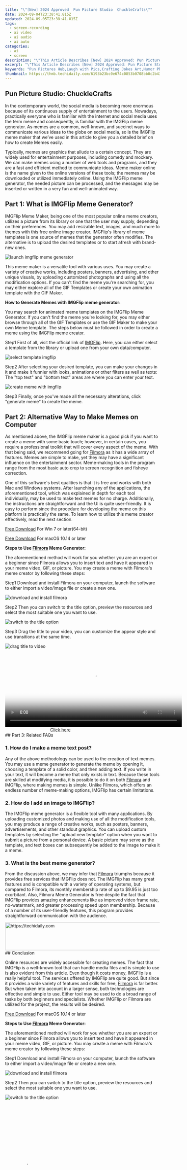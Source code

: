 ```yaml
---
title: "\"[New] 2024 Approved  Pun Picture Studio  ChuckleCrafts\""
date: 2024-09-04T23:38:41.815Z
updated: 2024-09-05T23:38:41.815Z
tags: 
  - screen-recording
  - ai video
  - ai audio
  - ai auto
categories: 
  - ai
  - screen
description: "\"This Article Describes [New] 2024 Approved: Pun Picture Studio: ChuckleCrafts\""
excerpt: "\"This Article Describes [New] 2024 Approved: Pun Picture Studio: ChuckleCrafts\""
keywords: "Pun Pictures Hub,Laugh with Pics,Crafting Jokes Art,Humor Photo Studio,Puns Visual Crafter,Chuckle Image Maker,Joke Picture Creator"
thumbnail: https://thmb.techidaily.com/6193b23bc0e674c0853b0708bb0c2b43a5237bddcffe969ab0d29845fe4343ae.jpg
---
```


## Pun Picture Studio: ChuckleCrafts

In the contemporary world, the social media is becoming more enormous because of its continuous supply of entertainment to the users. Nowadays, practically everyone who is familiar with the internet and social media uses the term meme and consequently, is familiar with the IMGFlip meme generator. As memes are a common, well-known, and succinct ways to communicate various ideas to the globe on social media, so is the IMGFlip meme maker that we’ve used in this article to give you a detailed brief on how to create Memes easily.

Typically, memes are graphics that allude to a certain concept. They are widely used for entertainment purposes, including comedy and mockery. We can make memes using a number of web tools and programs, and they are a fast and efficient method to communicate ideas. Meme maker online is the name given to the online versions of these tools; the memes may be downloaded or utilized immediately online. Using the IMGFlip meme generator, the needed picture can be processed, and the messages may be inserted or written in a very fun and well-animated way.

## Part 1: What is IMGFlip Meme Generator?

IMGFlip Meme Maker, being one of the most popular online meme creators, utilizes a picture from its library or one that the user may supply, depending on their preferences. You may add resizable text, images, and much more to themes with this free online image creator. IMGFlip's library of meme templates is one source of memes that the generator often modifies. The alternative is to upload the desired templates or to start afresh with brand-new ones.

![launch imgflip meme generator](https://images.wondershare.com/filmora/article-images/2022/07/launch-imgflip-meme-generator.jpg)

This meme maker is a versatile tool with various uses. You may create a variety of creative works, including posters, banners, advertising, and other unique visuals, by uploading customized photographs and using all the modification options. If you can't find the meme you're searching for, you may either explore all of the GIF Templates or create your own animation template with the GIF Maker.

**How to Generate Memes with IMGFlip meme generator:**

You may search for animated meme templates on the IMGFlip Meme Generator. If you can't find the meme you're looking for, you may either browse through all of the GIF Templates or use the GIF Maker to make your own Meme template. The steps below must be followed in order to create a meme using the IMGFlip meme creator.

Step1 First of all, visit the official link of [IMGFlip](http://www.IMGFlip.com/memegenerator). Here, you can either select a template from the library or upload one from your own data/computer.

![select template imgflip](https://images.wondershare.com/filmora/article-images/2022/07/select-template-imgflip.jpg)

Step2 After selecting your desired template, you can make your changes in it and make it funnier with looks, animations or other filters as well as texts: The "top text" and "bottom text" areas are where you can enter your text.

![create meme with imgflip](https://images.wondershare.com/filmora/article-images/2022/07/create-meme-with-imgflip.jpg)

Step3 Finally, once you've made all the necessary alterations, click "generate meme" to create the meme.

## Part 2: Alternative Way to Make Memes on Computer

As mentioned above, the IMGFlip meme maker is a good pick if you want to create a meme with some basic touch; however, in certain cases, you require a professional toolkit that will cover every aspect of the meme. With that being said, we recommend going for [Filmora](https://tools.techidaily.com/wondershare/filmora/download/) as it has a wide array of features. Memes are simple to make, yet they may have a significant influence on the entertainment sector. Meme-making tools in the program range from the most basic auto crop to screen recognition and fisheye correction.

One of this software's best qualities is that it is free and works with both Mac and Windows systems. After launching any of the applications, the aforementioned tool, which was explained in depth for each tool individually, may be used to make text memes for no charge. Additionally, the instructions are straightforward and the UI is quite user-friendly. It is easy to perform since the procedure for developing the meme on this platform is practically the same. To learn how to utilize this meme creator effectively, read the next section.

[Free Download](https://tools.techidaily.com/wondershare/filmora/download/) For Win 7 or later(64-bit)

[Free Download](https://tools.techidaily.com/wondershare/filmora/download/) For macOS 10.14 or later

**Steps to Use [Filmora](https://tools.techidaily.com/wondershare/filmora/download/) Meme Generator:**

The aforementioned method will work for you whether you are an expert or a beginner since Filmora allows you to insert text and have it appeared in your meme video, GIF, or picture. You may create a meme with Filmora's meme creator by following these steps:

Step1 Download and install Filmora on your computer, launch the software to either import a video/image file or create a new one.

![download and install filmora](https://images.wondershare.com/filmora/guide/get-started-with-filmora-02.png)

Step2 Then you can switch to the title option, preview the resources and select the most suitable one you want to use.

![switch to the title option](https://images.wondershare.com/filmora/guide/types-of-titles-win-1.png)

Step3 Drag the title to your video, you can customize the appear style and use transitions at the same time.

![drag title to video](https://images.wondershare.com/filmora/guide/text-animation-win-2.png)

<!-- affiliate ads begin -->
<span id="1983549">
					<video width="576" height="240" style="cursor:pointer"
           poster="//a.impactradius-go.com/display-clicktoplayimage/1983549.png"
           onclick="if(!this.playClicked){this.play();this.setAttribute('controls',true);this.playClicked=true;}">
	   <source src="//a.impactradius-go.com/display-ad/22993-1983549">
	   <img src="//a.impactradius-go.com/display-clicktoplayimage/1983549.png" style="border: none; height: 100%; width: 100%; object-fit: contain">
	</video>
	<div style="width:360px;text-align:center"><a href="javascript:window.open(decodeURIComponent('https%3A%2F%2Fhomestyler.sjv.io%2Fc%2F5597632%2F1983549%2F22993'), '_blank');void(0);">Click here</a></div>
</span>
<img height="0" width="0" src="https://imp.pxf.io/i/5597632/1983549/22993" style="position:absolute;visibility:hidden;" border="0" />
<!-- affiliate ads end -->
## Part 3: Related FAQs

### 1\. How do I make a meme text post?

Any of the above methodology can be used to the creation of text memes. You may use a meme generator to generate the meme by opening it, choosing a template of a solid color, and then adding text. If you write in your text, it will become a meme that only exists in text. Because these tools are skilled at modifying media, it is possible to do it on both [Filmora](https://tools.techidaily.com/wondershare/filmora/download/) and IMGFlip, where making memes is simple. Unlike Filmora, which offers an endless number of meme-making options, IMGFlip has certain limitations.

### 2\. How do I add an image to IMGFlip?

The IMGFlip meme generator is a flexible tool with many applications. By uploading customized photos and making use of all the modification tools, you may produce a range of creative works, such as posters, banners, advertisements, and other standout graphics. You can upload custom templates by selecting the "upload new template" option when you want to submit a picture from a personal device. A basic picture may serve as the template, and text boxes can subsequently be added to the image to make it a meme.

### 3\. What is the best meme generator?

From the discussion above, we may infer that [Filmora](https://tools.techidaily.com/wondershare/filmora/download/) triumphs because it provides free services that IMGFlip does not. The IMGFlip has many great features and is compatible with a variety of operating systems, but compared to Filmora, its monthly membership rate of up to $9.95 is just too exorbitant. Also, Filmora Meme Generator is free despite the fact that IMGFlip provides amazing enhancements like as improved video frame rate, no-watermark, and greater processing speed upon membership. Because of a number of its user-friendly features, this program provides straightforward communication with the audience.

<!-- affiliate ads begin -->
<a href="https://appsumo.8odi.net/c/5597632/2024333/7443" target="_top" id="2024333">
  <img src="//a.impactradius-go.com/display-ad/7443-2024333" border="0" alt="https://techidaily.com" width="728" height="90"/>
</a>
<img height="0" width="0" src="https://appsumo.8odi.net/i/5597632/2024333/7443" style="position:absolute;visibility:hidden;" border="0" />
<!-- affiliate ads end -->
## Conclusion

Online resources are widely accessible for creating memes. The fact that IMGFlip is a well-known tool that can handle media files and is simple to use is also evident from this article. Even though it costs money, IMGFlip is a really helpful tool. The services offered by IMGFlip are quite good. But since it provides a wide variety of features and skills for free, [Filmora](https://tools.techidaily.com/wondershare/filmora/download/) is far better. But when taken into account in a larger sense, both technologies are effective and simple to use. Either tool may be used to do a broad range of tasks by both beginners and specialists. Whether IMGFlip or Filmora are utilized for the project, the results will be desired.

[Free Download](https://tools.techidaily.com/wondershare/filmora/download/) For macOS 10.14 or later

**Steps to Use [Filmora](https://tools.techidaily.com/wondershare/filmora/download/) Meme Generator:**

The aforementioned method will work for you whether you are an expert or a beginner since Filmora allows you to insert text and have it appeared in your meme video, GIF, or picture. You may create a meme with Filmora's meme creator by following these steps:

Step1 Download and install Filmora on your computer, launch the software to either import a video/image file or create a new one.

![download and install filmora](https://images.wondershare.com/filmora/guide/get-started-with-filmora-02.png)

Step2 Then you can switch to the title option, preview the resources and select the most suitable one you want to use.

![switch to the title option](https://images.wondershare.com/filmora/guide/types-of-titles-win-1.png)

<!-- affiliate ads begin -->
<span id="1977006">
					<video width="128" height="480" style="cursor:pointer"
           poster="//a.impactradius-go.com/display-clicktoplayimage/1977006.png"
           onclick="if(!this.playClicked){this.play();this.setAttribute('controls',true);this.playClicked=true;}">
	   <source src="//a.impactradius-go.com/display-ad/22993-1977006">
	   <img src="//a.impactradius-go.com/display-clicktoplayimage/1977006.png" style="border: none; height: 100%; width: 100%; object-fit: contain">
	</video>
	<div style="width:80px;text-align:center"><a href="javascript:window.open(decodeURIComponent('https%3A%2F%2Fhomestyler.sjv.io%2Fc%2F5597632%2F1977006%2F22993'), '_blank');void(0);">Click here</a></div>
</span>
<img height="0" width="0" src="https://imp.pxf.io/i/5597632/1977006/22993" style="position:absolute;visibility:hidden;" border="0" />
<!-- affiliate ads end -->
Step3 Drag the title to your video, you can customize the appear style and use transitions at the same time.

![drag title to video](https://images.wondershare.com/filmora/guide/text-animation-win-2.png)

<!-- affiliate ads begin -->
<a href="https://laganoo.pxf.io/c/5597632/1484950/16446" target="_top" id="1484950">
  <img src="//a.impactradius-go.com/display-ad/16446-1484950" border="0" alt="https://techidaily.com" width="728" height="90"/>
</a>
<img height="0" width="0" src="https://laganoo.pxf.io/i/5597632/1484950/16446" style="position:absolute;visibility:hidden;" border="0" />
<!-- affiliate ads end -->
<!-- affiliate ads begin -->
<a href="https://imp.i357552.net/c/5597632/1061528/11832" target="_top" id="1061528">
  <img src="//a.impactradius-go.com/display-ad/11832-1061528" border="0" alt="https://techidaily.com" width="728" height="90"/>
</a>
<img height="0" width="0" src="https://imp.i357552.net/i/5597632/1061528/11832" style="position:absolute;visibility:hidden;" border="0" />
<!-- affiliate ads end -->
## Part 3: Related FAQs

<!-- affiliate ads begin -->
<a href="https://aligracehair.sjv.io/c/5597632/1918719/19272" target="_top" id="1918719">
  <img src="//a.impactradius-go.com/display-ad/19272-1918719" border="0" alt="https://techidaily.com" width="728" height="90"/>
</a>
<img height="0" width="0" src="https://aligracehair.sjv.io/i/5597632/1918719/19272" style="position:absolute;visibility:hidden;" border="0" />
<!-- affiliate ads end -->
### 1\. How do I make a meme text post?

Any of the above methodology can be used to the creation of text memes. You may use a meme generator to generate the meme by opening it, choosing a template of a solid color, and then adding text. If you write in your text, it will become a meme that only exists in text. Because these tools are skilled at modifying media, it is possible to do it on both [Filmora](https://tools.techidaily.com/wondershare/filmora/download/) and IMGFlip, where making memes is simple. Unlike Filmora, which offers an endless number of meme-making options, IMGFlip has certain limitations.

### 2\. How do I add an image to IMGFlip?

The IMGFlip meme generator is a flexible tool with many applications. By uploading customized photos and making use of all the modification tools, you may produce a range of creative works, such as posters, banners, advertisements, and other standout graphics. You can upload custom templates by selecting the "upload new template" option when you want to submit a picture from a personal device. A basic picture may serve as the template, and text boxes can subsequently be added to the image to make it a meme.

### 3\. What is the best meme generator?

From the discussion above, we may infer that [Filmora](https://tools.techidaily.com/wondershare/filmora/download/) triumphs because it provides free services that IMGFlip does not. The IMGFlip has many great features and is compatible with a variety of operating systems, but compared to Filmora, its monthly membership rate of up to $9.95 is just too exorbitant. Also, Filmora Meme Generator is free despite the fact that IMGFlip provides amazing enhancements like as improved video frame rate, no-watermark, and greater processing speed upon membership. Because of a number of its user-friendly features, this program provides straightforward communication with the audience.

## Conclusion

Online resources are widely accessible for creating memes. The fact that IMGFlip is a well-known tool that can handle media files and is simple to use is also evident from this article. Even though it costs money, IMGFlip is a really helpful tool. The services offered by IMGFlip are quite good. But since it provides a wide variety of features and skills for free, [Filmora](https://tools.techidaily.com/wondershare/filmora/download/) is far better. But when taken into account in a larger sense, both technologies are effective and simple to use. Either tool may be used to do a broad range of tasks by both beginners and specialists. Whether IMGFlip or Filmora are utilized for the project, the results will be desired.

<ins class="adsbygoogle"
     style="display:block"
     data-ad-format="autorelaxed"
     data-ad-client="ca-pub-7571918770474297"
     data-ad-slot="1223367746"></ins>

<ins class="adsbygoogle"
     style="display:block"
     data-ad-format="autorelaxed"
     data-ad-client="ca-pub-7571918770474297"
     data-ad-slot="1223367746"></ins>



<ins class="adsbygoogle"
     style="display:block"
     data-ad-client="ca-pub-7571918770474297"
     data-ad-slot="8358498916"
     data-ad-format="auto"
     data-full-width-responsive="true"></ins>


<span class="atpl-alsoreadstyle">Also read:</span>
<div><ul>
<li><a href="https://facebook-video-recording.techidaily.com/new-2023-strategy-easily-discovering-what-youve-lately-watched-on-fb-for-2024/"><u>[New] 2023 Strategy  Easily Discovering What You've Lately Watched on Fb for 2024</u></a></li>
<li><a href="https://article-helps.techidaily.com/new-2024-approved-attenuating-audio-gradually-in-fl-projects/"><u>[New] 2024 Approved  Attenuating Audio Gradually in FL Projects</u></a></li>
<li><a href="https://article-helps.techidaily.com/new-2024-approved-ideal-illustration-tools-for-windows-no-cost-high-prices/"><u>[New] 2024 Approved  Ideal Illustration Tools for Windows  No Cost, High Prices</u></a></li>
<li><a href="https://article-helps.techidaily.com/new-2024-approved-superb-simple-countdown-apps-for-free/"><u>[New] 2024 Approved  Superb Simple Countdown Apps for Free</u></a></li>
<li><a href="https://article-helps.techidaily.com/new-astute-selection-of-12-motion-cameras-with-onboard-positioning/"><u>[New] Astute Selection of 12 Motion Cameras With Onboard Positioning</u></a></li>
<li><a href="https://article-helps.techidaily.com/new-become-an-efficient-time-warrior-with-these-15-task-packed-listening-habits-for-2024/"><u>[New] Become an Efficient Time Warrior with These 15 Task-Packed Listening Habits for 2024</u></a></li>
<li><a href="https://article-helps.techidaily.com/new-capturing-and-reducing-speed-with-iphone-a-step-by-step-guide/"><u>[New] Capturing and Reducing Speed with iPhone  A Step-by-Step Guide</u></a></li>
<li><a href="https://article-helps.techidaily.com/new-from-bland-to-breatited-the-ultimate-video-title-guide-for-2024/"><u>[New] From Bland to Breatited  The Ultimate Video Title Guide for 2024</u></a></li>
<li><a href="https://article-helps.techidaily.com/new-in-2024-artful-expression-on-tablets-leading-ios-drawers/"><u>[New] In 2024, Artful Expression on Tablets  Leading iOS Drawers</u></a></li>
<li><a href="https://article-helps.techidaily.com/new-in-2024-creating-an-impactful-entry-for-your-podcast/"><u>[New] In 2024, Creating an Impactful Entry for Your Podcast</u></a></li>
<li><a href="https://article-helps.techidaily.com/new-in-2024-discover-the-best-photo-frame-software/"><u>[New] In 2024, Discover the Best Photo Frame Software</u></a></li>
<li><a href="https://article-helps.techidaily.com/new-in-2024-selecting-the-ultimate-steadicams-for-flawless-dslr-shoots/"><u>[New] In 2024, Selecting the Ultimate Steadicams for Flawless DSLR Shoots</u></a></li>
<li><a href="https://screen-activity-recording.techidaily.com/new-in-2024-simple-processes-for-logging-vimeo-content/"><u>[New] In 2024, Simple Processes for Logging Vimeo Content</u></a></li>
<li><a href="https://article-helps.techidaily.com/new-visual-excellence-with-these-leading-grid-software-for-2024/"><u>[New] Visual Excellence with These Leading Grid Software for 2024</u></a></li>
<li><a href="https://article-helps.techidaily.com/updated-2024-approved-innovative-notetaking-for-mobile-photographers/"><u>[Updated] 2024 Approved  Innovative Notetaking for Mobile Photographers</u></a></li>
<li><a href="https://article-helps.techidaily.com/updated-2024-approved-mastering-the-art-of-audio-file-conversion-from-srt-formats/"><u>[Updated] 2024 Approved  Mastering the Art of Audio File Conversion From SRT Formats</u></a></li>
<li><a href="https://article-helps.techidaily.com/updated-2024-approved-todays-vr-hardware-review/"><u>[Updated] 2024 Approved  Today's VR Hardware Review</u></a></li>
<li><a href="https://article-helps.techidaily.com/updated-building-endorsements-strategically/"><u>[Updated] Building Endorsements Strategically</u></a></li>
<li><a href="https://article-helps.techidaily.com/updated-effortless-itunes-for-podcast-enthusiasts-for-2024/"><u>[Updated] Effortless iTunes for Podcast Enthusiasts for 2024</u></a></li>
<li><a href="https://article-helps.techidaily.com/updated-in-2024-camera-and-accessories-guide-for-travel-vids/"><u>[Updated] In 2024, Camera & Accessories Guide for Travel Vids</u></a></li>
<li><a href="https://article-helps.techidaily.com/updated-transforming-mundane-text-to-captivating-animation-in-insta-stories-for-2024/"><u>[Updated] Transforming Mundane Text to Captivating Animation in Insta-Stories for 2024</u></a></li>
<li><a href="https://fox-access.techidaily.com/updated-zoom-mastery-for-top-tier-tiktok-live-events/"><u>[Updated] Zoom Mastery for Top-Tier TikTok Live Events</u></a></li>
<li><a href="https://extra-hints.techidaily.com/2024-approved-cinematic-chronology-best-video-cameras-for-detailed-speed-recording/"><u>2024 Approved  Cinematic Chronology  Best Video Cameras for Detailed Speed Recording</u></a></li>
<li><a href="https://youtube-stream.techidaily.com/how-to-binge-worthy-music-reaction-videos-on-youtube-for-2024/"><u>How to Binge-Worthy Music Reaction Videos on YouTube for 2024</u></a></li>
<li><a href="https://android-unlock.techidaily.com/how-to-enable-usb-debugging-on-a-locked-motorola-phone-by-drfone-android/"><u>How To Enable USB Debugging on a Locked Motorola Phone</u></a></li>
<li><a href="https://location-social.techidaily.com/in-2024-how-to-pause-life360-location-sharing-for-xiaomi-redmi-k70-drfone-by-drfone-virtual-android/"><u>In 2024, How To Pause Life360 Location Sharing For Xiaomi Redmi K70 | Dr.fone</u></a></li>
<li><a href="https://article-helps.techidaily.com/in-2024-leading-dialogue-composers-circle/"><u>In 2024, Leading Dialogue Composer's Circle</u></a></li>
<li><a href="https://article-helps.techidaily.com/in-2024-unveiling-beats-optimal-background-music-for-vids/"><u>In 2024, Unveiling Beats  Optimal Background Music for Vids</u></a></li>
<li><a href="https://youtube-clips.techidaily.com/mastering-media-with-top-5-photo-and-video-apps-on-iosandroid-devices/"><u>Mastering Media with Top 5 Photo & Video Apps on iOS/Android Devices</u></a></li>
<li><a href="https://extra-lessons.techidaily.com/pros-and-cons-of-syma-x8c/"><u>Pros and Cons of Syma X8C</u></a></li>
<li><a href="https://video-screen-grab.techidaily.com/simplified-game-recording-setups-for-stardew-villagers/"><u>Simplified Game Recording Setups for Stardew Villagers</u></a></li>
<li><a href="https://article-helps.techidaily.com/superior-suggestions-elite-iphone-ringtones-developers/"><u>Superior Suggestions  Elite iPhone Ringtones Developers</u></a></li>
</ul></div>
